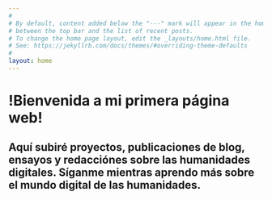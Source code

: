```yaml
---
#
# By default, content added below the "---" mark will appear in the home page
# between the top bar and the list of recent posts.
# To change the home page layout, edit the _layouts/home.html file.
# See: https://jekyllrb.com/docs/themes/#overriding-theme-defaults
#
layout: home
---
```

# !Bienvenida a mi primera página web!

## Aquí subiré proyectos, publicaciones de blog, ensayos y redacciónes sobre las humanidades digitales. Síganme mientras aprendo más sobre el mundo digital de las humanidades.
